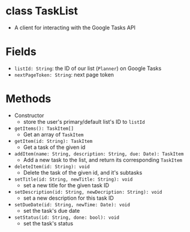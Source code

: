 # class TaskList
- A client for interacting with the Google Tasks API

# Fields
- `listId: String`: the ID of our list (`Planner`) on Google Tasks
- `nextPageToken: String`: next page token

# Methods
- Constructor
	- store the user's primary/default list's ID to `listId`
- `getItems(): TaskItem[]`
	- Get an array of `TaskItem`
- `getItem(id: String): TaskItem`
	- Get a task of the given id
- `addItem(name: String, description: String, due: Date): TaskItem`
	- Add a new task to the list, and return its corresponding `TaskItem`
- `deleteItem(id: String): void`
	- Delete the task of the given id, and it's subtasks
- `setTitle(id: String, newTitle: String): void`
	- set a new title for the given task ID
- `setDescription(id: String, newDecription: String): void`
	- set a new description for this task ID
- `setDueDate(id: String, newTime: Date): void`
	- set the task's due date
- `setStatus(id: String, done: bool): void`
	- set the task's status